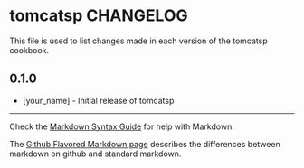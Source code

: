 # tomcatsp CHANGELOG

This file is used to list changes made in each version of the tomcatsp cookbook.

## 0.1.0
- [your_name] - Initial release of tomcatsp

- - -
Check the [Markdown Syntax Guide](http://daringfireball.net/projects/markdown/syntax) for help with Markdown.

The [Github Flavored Markdown page](http://github.github.com/github-flavored-markdown/) describes the differences between markdown on github and standard markdown.
